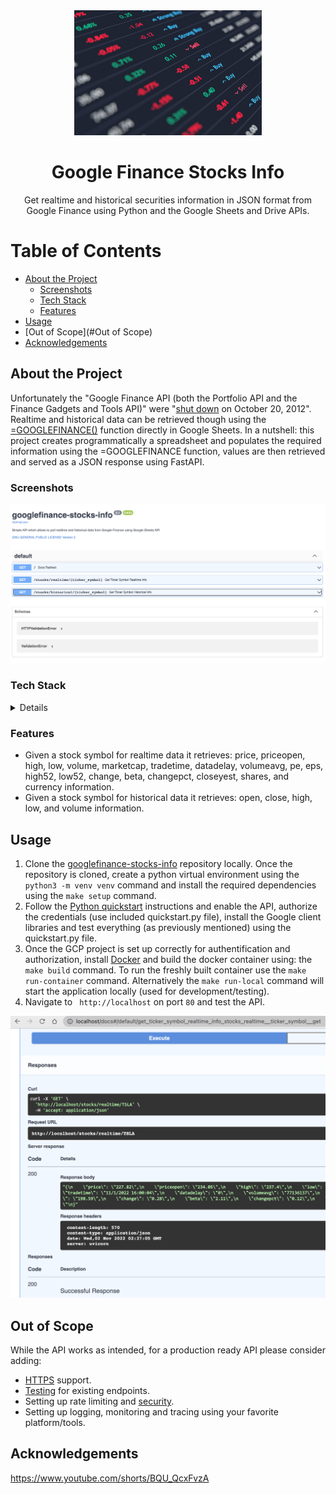 <div align="center">

  <img src="artifacts/stocks.jpeg" alt="logo" width="300" height="auto" />
  <h1>Google Finance Stocks Info</h1>
  
  <p>
    Get realtime and historical securities information in JSON format from Google Finance using Python and the Google Sheets and Drive APIs. 
  </p>
</div>

<!-- Table of Contents -->
# Table of Contents
- [About the Project](#about-the-project)
  * [Screenshots](#screenshots)
  * [Tech Stack](#tech-stack)
  * [Features](#features)
- [Usage](#usage)
- [Out of Scope](#Out of Scope)
- [Acknowledgements](#acknowledgements)

<!-- About the Project -->
## About the Project
Unfortunately the "Google Finance API (both the Portfolio API and the Finance Gadgets and Tools API)" were "<a href="https://groups.google.com/g/google-finance-apis">shut down</a> on October 20, 2012". Realtime and historical data can be retrieved though using the <a href="https://support.google.com/docs/answer/3093281?hl=en">=GOOGLEFINANCE()</a> function directly in Google Sheets.
In a nutshell: this project creates programmatically a spreadsheet and populates the required information using the =GOOGLEFINANCE function, values are then retrieved and served as a JSON response using FastAPI.

<!-- Screenshots -->
### Screenshots

<div align="center"> 
  <img src="artifacts/google-finance-stocks-info-screenshot.png" alt="logo" width="auto" height="auto" />
</div>

<!-- TechStack -->
### Tech Stack

<details>
  <ul>
    <li><a href="https://www.python.org/">Python 3</a></li>
    <li><a href="https://fastapi.tiangolo.com/">FastAPI</a></li>
    <li><a href="https://developers.google.com/sheets/api/quickstart/python">Sheets API</a></li>
    <li><a href="https://www.docker.com/">Docker</a></li>
  </ul>
</details>

<!-- Features -->
### Features

- Given a stock symbol for realtime data it retrieves: price, priceopen, high, low, volume, marketcap, tradetime, datadelay, volumeavg, pe, eps, high52, low52, change, beta, changepct, closeyest, shares, and currency information.
- Given a stock symbol for historical data it retrieves: open, close, high, low, and volume information.

<!-- Usage -->
## Usage
1. Clone the <a href="https://github.com/andreihalici/googlefinance-stocks-info">googlefinance-stocks-info</a> repository locally. Once the repository is cloned, create a python virtual environment using the ```python3 -m venv venv``` command and install the required dependencies using the ```make setup``` command.
2. Follow the <a href="https://developers.google.com/sheets/api/quickstart/python">Python quickstart</a> instructions and enable the API, authorize the credentials (use included quickstart.py file), install the Google client libraries and test everything (as previously mentioned) using the quickstart.py file.
3. Once the GCP project is set up correctly for authentification and authorization, install <a href="https://www.docker.com/">Docker</a> and build the docker container using:
the ```make build``` command. To run the freshly built container use the ```make run-container``` command. Alternatively the ```make run-local```  command will start the application locally (used for development/testing).
4. Navigate to ``` http://localhost``` on port ```80``` and test the API.
  <img src="artifacts/localhost=realtime.png" alt="logo" width="auto" height="auto" />

<!-- Out of Scope -->
## Out of Scope
While the API works as intended, for a production ready API please consider adding:

- <a href="https://fastapi.tiangolo.com/deployment/https/">HTTPS</a> support.
- <a href="https://fastapi.tiangolo.com/tutorial/testing/">Testing</a> for existing endpoints.
- Setting up rate limiting and <a href="https://fastapi.tiangolo.com/tutorial/security"> security</a>.
- Setting up logging, monitoring and tracing using your favorite platform/tools.

<!-- Acknowledgements -->
## Acknowledgements
https://www.youtube.com/shorts/BQU_QcxFvzA
